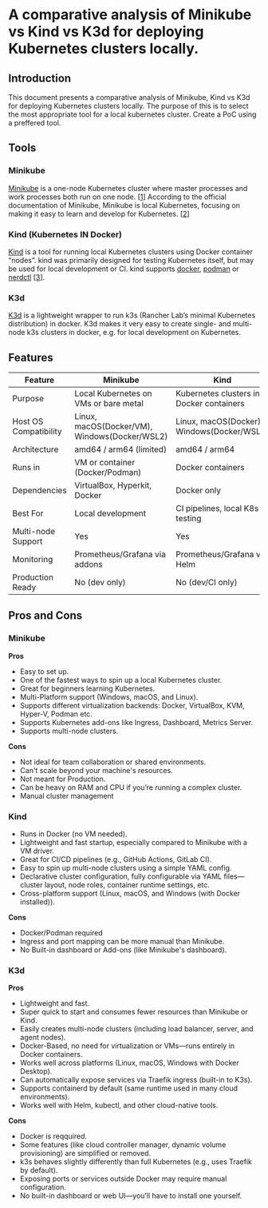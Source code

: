# A comparative analysis of Minikube vs Kind vs K3d for deploying Kubernetes clusters locally.   

## Introduction
This document presents a comparative analysis of Minikube, Kind vs K3d for deploying Kubernetes clusters locally. The purpose of this is to select the most appropriate tool for a local kubernetes cluster. Create a PoC using a preffered tool.

## Tools

### Minikube

[Minikube](https://minikube.sigs.k8s.io/docs/) is a one-node Kubernetes cluster where master processes and work processes both run on one node. [[1](https://www.geeksforgeeks.org/kubernetes-minikube/)] According to the official documentation of Minikube, Minikube is local Kubernetes, focusing on making it easy to learn and develop for Kubernetes. [[2](https://minikube.sigs.k8s.io/docs/start/?arch=%2Fmacos%2Farm64%2Fstable%2Fbinary+download)]

### Kind (Kubernetes IN Docker)

[Kind](https://github.com/kubernetes-sigs/kind) is a tool for running local Kubernetes clusters using Docker container “nodes”.
kind was primarily designed for testing Kubernetes itself, but may be used for local development or CI. kind supports [docker](https://www.docker.com), [podman](https://podman.io) or [nerdctl](https://github.com/containerd/nerdctl) [[3](https://kind.sigs.k8s.io/)].

### K3d
[K3d](https://k3d.io/stable/) is a lightweight wrapper to run k3s (Rancher Lab’s minimal Kubernetes distribution) in docker. K3d makes it very easy to create single- and multi-node k3s clusters in docker, e.g. for local development on Kubernetes.

## Features

| Feature               | Minikube                                      | Kind                                       | K3d                                        |
|-----------------------|-----------------------------------------------|--------------------------------------------|--------------------------------------------|
| Purpose               | Local Kubernetes on VMs or bare metal         | Kubernetes clusters in Docker containers   | Local dev/test using K3s in Docker         |
| Host OS Compatibility | Linux, macOS(Docker/VM), Windows(Docker/WSL2) | Linux, macOS(Docker), Windows(Docker/WSL2) | Linux, macOS(Docker), Windows(Docker/WSL2) |
| Architecture          | amd64 / arm64 (limited)                       | amd64 / arm64                              | amd64 / arm64                              |
| Runs in               | VM or container (Docker/Podman)               | Docker containers                          | Docker containers                          |
| Dependencies          | VirtualBox, Hyperkit, Docker                  | Docker only                                | Docker only                                |
| Best For              | Local development                             | CI pipelines, local K8s testing            | CI pipelines, local K8s testing            |
| Multi-node Support    | Yes                                           | Yes                                        | Yes                                        |
| Monitoring            | Prometheus/Grafana via addons                 | Prometheus/Grafana via Helm                | Prometheus/Grafana via Helm                |
| Production Ready      | No (dev only)                                 | No (dev/CI only)                           | No (dev/CI only)                           |

## Pros and Cons

### Minikube

**Pros**
- Easy to set up.
- One of the fastest ways to spin up a local Kubernetes cluster.
- Great for beginners learning Kubernetes.
- Multi-Platform support (Windows, macOS, and Linux).
- Supports different virtualization backends: Docker, VirtualBox, KVM, Hyper-V, Podman etc.
- Supports Kubernetes add-ons like Ingress, Dashboard, Metrics Server.
- Supports multi-node clusters.

**Cons**
- Not ideal for team collaboration or shared environments.
- Can't scale beyond your machine's resources.
- Not meant for Production.
- Can be heavy on RAM and CPU if you’re running a complex cluster.
- Manual cluster management

### Kind
- Runs in Docker (no VM needed).
- Lightweight and fast startup, especially compared to Minikube with a VM driver.
- Great for CI/CD pipelines (e.g., GitHub Actions, GitLab CI).
- Easy to spin up multi-node clusters using a simple YAML config.
- Declarative cluster configuration, fully configurable via YAML files—cluster layout, node roles, container runtime settings, etc.
- Cross-platform support (Linux, macOS, and Windows (with Docker installed)).

**Cons**
- Docker/Podman required
- Ingress and port mapping can be more manual than Minikube.
- No Built-in dashboard or Add-ons (like Minikube's dashboard).

### K3d

**Pros**
- Lightweight and fast.
- Super quick to start and consumes fewer resources than Minikube or Kind.
- Easily creates multi-node clusters (including load balancer, server, and agent nodes).
- Docker-Based, no need for virtualization or VMs—runs entirely in Docker containers.
- Works well across platforms (Linux, macOS, Windows with Docker Desktop).
- Can automatically expose services via Traefik ingress (built-in to K3s).
- Supports containerd by default (same runtime used in many cloud environments).
- Works well with Helm, kubectl, and other cloud-native tools.

**Cons**
- Docker is reqquired.
- Some features (like cloud controller manager, dynamic volume provisioning) are simplified or removed.
- k3s behaves slightly differently than full Kubernetes (e.g., uses Traefik by default).
- Exposing ports or services outside Docker may require manual configuration.
- No built-in dashboard or web UI—you’ll have to install one yourself.

